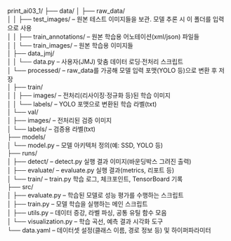print_ai03_1/
├── data/
│   ├── raw_data/  
│   │   ├── test_images/         – 원본 테스트 이미지들을 보관. 모델 추론 시 이 폴더를 입력으로 사용  
│   │   ├── train_annotations/   – 원본 학습용 어노테이션(xml/json) 파일들  
│   │   └── train_images/        – 원본 학습용 이미지들  
│   ├── data_jmj/  
│   │   └── data.py              – 사용자(JMJ) 맞춤 데이터 로딩·전처리 스크립트  
│   └── processed/               – raw_data를 가공해 모델 입력 포맷(YOLO 등)으로 변환 후 저장  
│       ├── train/  
│       │   ├── images/          – 전처리(리사이징·정규화 등)된 학습 이미지  
│       │   └── labels/          – YOLO 포맷으로 변환된 학습 라벨(txt)  
│       └── val/  
│           ├── images/          – 전처리된 검증 이미지  
│           └── labels/          – 검증용 라벨(txt)  
├── models/  
│   └── model.py                 – 모델 아키텍처 정의(예: SSD, YOLO 등)  
├── runs/  
│   ├── detect/                  – detect.py 실행 결과 이미지(바운딩박스 그려진 출력)  
│   ├── evaluate/                – evaluate.py 실행 결과(metrics, 리포트 등)  
│   └── train/                   – train.py 학습 로그, 체크포인트, TensorBoard 기록  
├── src/  
│   ├── evaluate.py              – 학습된 모델로 성능 평가를 수행하는 스크립트  
│   ├── train.py                 – 모델 학습을 실행하는 메인 스크립트  
│   ├── utils.py                 – 데이터 증강, 라벨 파싱, 공통 유틸 함수 모음  
│   └── visualization.py         – 학습 곡선, 예측 결과 시각화 도구  
└── data.yaml                    – 데이터셋 설정(클래스 이름, 경로 정보 등) 및 하이퍼파라미터  
